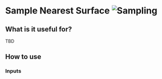 # Sample Nearest Surface ![Sampling](https://img.shields.io/badge/Sampling-1d6c3d)

## What is it useful for?
TBD

## How to use
### Inputs